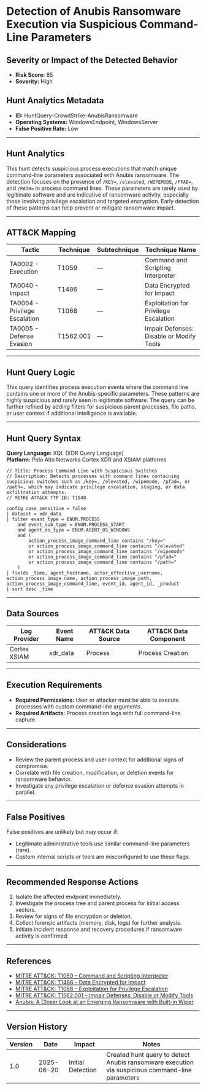 # Detection of Anubis Ransomware Execution via Suspicious Command-Line Parameters

## Severity or Impact of the Detected Behavior
- **Risk Score:** 85
- **Severity:** High

## Hunt Analytics Metadata

- **ID:** HuntQuery-CrowdStrike-AnubisRansomware
- **Operating Systems:** WindowsEndpoint, WindowsServer
- **False Positive Rate:** Low

---

## Hunt Analytics

This hunt detects suspicious process executions that match unique command-line parameters associated with Anubis ransomware. The detection focuses on the presence of `/KEY=`, `/elevated`, `/WIPEMODE`, `/PFAD=`, and `/PATH=` in process command lines. These parameters are rarely used by legitimate software and are indicative of ransomware activity, especially those involving privilege escalation and targeted encryption. Early detection of these patterns can help prevent or mitigate ransomware impact.

---

## ATT&CK Mapping

| Tactic                        | Technique  | Subtechnique | Technique Name                                 |
|------------------------------|------------|--------------|-----------------------------------------------|
| TA0002 - Execution            | T1059      | —            | Command and Scripting Interpreter             |
| TA0040 - Impact               | T1486      | —            | Data Encrypted for Impact                     |
| TA0004 - Privilege Escalation | T1068      | —            | Exploitation for Privilege Escalation         |
| TA0005 - Defense Evasion      | T1562.001  | —            | Impair Defenses: Disable or Modify Tools      |

---

## Hunt Query Logic

This query identifies process execution events where the command line contains one or more of the Anubis-specific parameters. These patterns are highly suspicious and rarely seen in legitimate software. The query can be further refined by adding filters for suspicious parent processes, file paths, or user context if additional intelligence is available.

---

## Hunt Query Syntax

**Query Language:** XQL (XDR Query Language)  
**Platform:** Polo Alto Networks Cortex XDR and XSIAM platforms

```xql
// Title: Process Command Line with Suspicious Switches
// Description: Detects processes with command lines containing suspicious switches such as /key=, /elevated, /wipemode, /pfad=, or /path=, which may indicate privilege escalation, staging, or data exfiltration attempts.
// MITRE ATT&CK TTP ID: T1548

config case_sensitive = false 
| dataset = xdr_data 
| filter event_type = ENUM.PROCESS 
    and event_sub_type = ENUM.PROCESS_START 
    and agent_os_type = ENUM.AGENT_OS_WINDOWS
    and (
        action_process_image_command_line contains "/key="
        or action_process_image_command_line contains "/elevated"
        or action_process_image_command_line contains "/wipemode"
        or action_process_image_command_line contains "/pfad="
        or action_process_image_command_line contains "/path="
    )
| fields _time, agent_hostname, actor_effective_username, action_process_image_name, action_process_image_path, action_process_image_command_line, event_id, agent_id, _product
| sort desc _time
```

---

## Data Sources

| Log Provider | Event Name       | ATT&CK Data Source  | ATT&CK Data Component  |
|--------------|------------------|---------------------|------------------------|
| Cortex XSIAM|    xdr_data       | Process             | Process Creation       |

---

## Execution Requirements

- **Required Permissions:** User or attacker must be able to execute processes with custom command-line arguments.
- **Required Artifacts:** Process creation logs with full command-line capture.

---

## Considerations

- Review the parent process and user context for additional signs of compromise.
- Correlate with file creation, modification, or deletion events for ransomware behavior.
- Investigate any privilege escalation or defense evasion attempts in parallel.

---

## False Positives

False positives are unlikely but may occur if:
- Legitimate administrative tools use similar command-line parameters (rare).
- Custom internal scripts or tools are misconfigured to use these flags.

---

## Recommended Response Actions

1. Isolate the affected endpoint immediately.
2. Investigate the process tree and parent process for initial access vectors.
3. Review for signs of file encryption or deletion.
4. Collect forensic artifacts (memory, disk, logs) for further analysis.
5. Initiate incident response and recovery procedures if ransomware activity is confirmed.

---

## References

- [MITRE ATT&CK: T1059 – Command and Scripting Interpreter](https://attack.mitre.org/techniques/T1059/)
- [MITRE ATT&CK: T1486 – Data Encrypted for Impact](https://attack.mitre.org/techniques/T1486/)
- [MITRE ATT&CK: T1068 – Exploitation for Privilege Escalation](https://attack.mitre.org/techniques/T1068/)
- [MITRE ATT&CK: T1562.001 – Impair Defenses: Disable or Modify Tools](https://attack.mitre.org/techniques/T1562/001/)
- [Anubis: A Closer Look at an Emerging Ransomware with Built-in Wiper](https://www.trendmicro.com/en_us/research/25/f/anubis-a-closer-look-at-an-emerging-ransomware.html)

---

## Version History

| Version | Date       | Impact            | Notes                                                                                      |
|---------|------------|-------------------|--------------------------------------------------------------------------------------------|
| 1.0     | 2025-06-20 | Initial Detection | Created hunt query to detect Anubis ransomware execution via suspicious command-line parameters |
